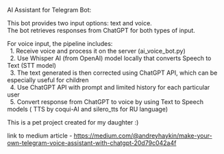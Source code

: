 AI Assistant for Telegram Bot:<br />

This bot provides two input options: text and voice.<br />
The bot retrieves responses from ChatGPT for both types of input.<br />

For voice input, the pipeline includes: <br />
     &ensp;1. Receive voice and process it on the server (ai_voice_bot.py) <br />
     &ensp;2. Use Whisper AI (from OpenAI) model locally that converts Speech to Text (STT model) <br />
     &ensp;3. The text generated is then corrected using ChatGPT API, which can be especially useful for children <br />
     &ensp;4. Use ChatGPT API with prompt and limited history for each particular user <br />
     &ensp;5. Convert response from ChatGPT to voice by using Text to Speech models ( TTS by coqui-AI and silero_tts for RU language) <br />
     

This is a pet project created for my daughter :)


link to medium article - https://medium.com/@andreyhaykin/make-your-own-telegram-voice-assistant-with-chatgpt-20d79c042a4f
